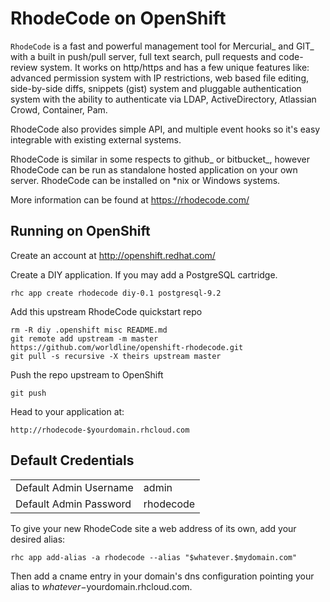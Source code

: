 RhodeCode on OpenShift
=========================

``RhodeCode`` is a fast and powerful management tool for Mercurial_ and GIT_
with a built in push/pull server, full text search, pull requests and
code-review system. It works on http/https and has a few unique features like:
advanced permission system with IP restrictions, web based file editing,
side-by-side diffs, snippets (gist) system and pluggable
authentication system with the ability to authenticate via LDAP, ActiveDirectory,
Atlassian Crowd, Container, Pam.

RhodeCode also provides simple API, and multiple event hooks so it's easy
integrable with existing external systems.

RhodeCode is similar in some respects to github_ or bitbucket_,
however RhodeCode can be run as standalone hosted application on your own server.
RhodeCode can be installed on \*nix or Windows systems.

More information can be found at https://rhodecode.com/

Running on OpenShift
--------------------

Create an account at http://openshift.redhat.com/

Create a DIY application. If you may add a PostgreSQL cartridge.

    rhc app create rhodecode diy-0.1 postgresql-9.2

Add this upstream RhodeCode quickstart repo

    rm -R diy .openshift misc README.md
    git remote add upstream -m master https://github.com/worldline/openshift-rhodecode.git
    git pull -s recursive -X theirs upstream master

Push the repo upstream to OpenShift

    git push

Head to your application at:

    http://rhodecode-$yourdomain.rhcloud.com

Default Credentials
-------------------
<table>
<tr><td>Default Admin Username</td><td>admin</td></tr>
<tr><td>Default Admin Password</td><td>rhodecode</td></tr>
</table>

To give your new RhodeCode site a web address of its own, add your desired alias:

    rhc app add-alias -a rhodecode --alias "$whatever.$mydomain.com"

Then add a cname entry in your domain's dns configuration pointing your alias to $whatever-$yourdomain.rhcloud.com.

